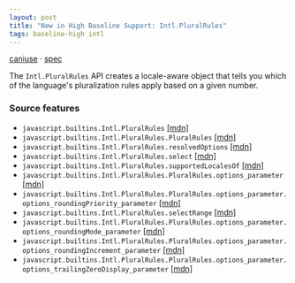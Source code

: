 ```yaml
---
layout: post
title: "New in High Baseline Support: Intl.PluralRules"
tags: baseline-high intl
---
```


[caniuse](https://caniuse.com/?search=intl-plural-rules) · [spec](https://tc39.es/ecma402/#pluralrules-objects)

The `Intl.PluralRules` API creates a locale-aware object that tells you which of the language's pluralization rules apply based on a given number.

### Source features

- ``javascript.builtins.Intl.PluralRules`` [[mdn]](https://https://developer.mozilla.org/en-US/search?q=javascript.builtins.Intl.PluralRules)
- ``javascript.builtins.Intl.PluralRules.PluralRules`` [[mdn]](https://https://developer.mozilla.org/en-US/search?q=javascript.builtins.Intl.PluralRules.PluralRules)
- ``javascript.builtins.Intl.PluralRules.resolvedOptions`` [[mdn]](https://https://developer.mozilla.org/en-US/search?q=javascript.builtins.Intl.PluralRules.resolvedOptions)
- ``javascript.builtins.Intl.PluralRules.select`` [[mdn]](https://https://developer.mozilla.org/en-US/search?q=javascript.builtins.Intl.PluralRules.select)
- ``javascript.builtins.Intl.PluralRules.supportedLocalesOf`` [[mdn]](https://https://developer.mozilla.org/en-US/search?q=javascript.builtins.Intl.PluralRules.supportedLocalesOf)
- ``javascript.builtins.Intl.PluralRules.PluralRules.options_parameter`` [[mdn]](https://https://developer.mozilla.org/en-US/search?q=javascript.builtins.Intl.PluralRules.PluralRules.options_parameter)
- ``javascript.builtins.Intl.PluralRules.PluralRules.options_parameter.options_roundingPriority_parameter`` [[mdn]](https://https://developer.mozilla.org/en-US/search?q=javascript.builtins.Intl.PluralRules.PluralRules.options_parameter.options_roundingPriority_parameter)
- ``javascript.builtins.Intl.PluralRules.selectRange`` [[mdn]](https://https://developer.mozilla.org/en-US/search?q=javascript.builtins.Intl.PluralRules.selectRange)
- ``javascript.builtins.Intl.PluralRules.PluralRules.options_parameter.options_roundingMode_parameter`` [[mdn]](https://https://developer.mozilla.org/en-US/search?q=javascript.builtins.Intl.PluralRules.PluralRules.options_parameter.options_roundingMode_parameter)
- ``javascript.builtins.Intl.PluralRules.PluralRules.options_parameter.options_roundingIncrement_parameter`` [[mdn]](https://https://developer.mozilla.org/en-US/search?q=javascript.builtins.Intl.PluralRules.PluralRules.options_parameter.options_roundingIncrement_parameter)
- ``javascript.builtins.Intl.PluralRules.PluralRules.options_parameter.options_trailingZeroDisplay_parameter`` [[mdn]](https://https://developer.mozilla.org/en-US/search?q=javascript.builtins.Intl.PluralRules.PluralRules.options_parameter.options_trailingZeroDisplay_parameter)
